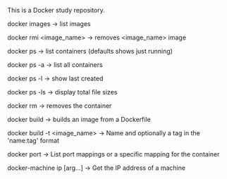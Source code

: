 This is a Docker study repository.

docker images -> list images

docker rmi <image_name> -> removes <image_name> image

docker ps -> list containers (defaults shows just running)

docker ps -a -> list all containers

docker ps -l -> show last created

docker ps -ls -> display total file sizes

docker rm <id> -> removes the <id> container

docker build -> builds an image from a Dockerfile

docker build -t <image_name> -> Name and optionally a tag in the 'name:tag' format

docker port <container> -> List port mappings or a specific mapping for the container

docker-machine ip [arg...] -> Get the IP address of a machine
